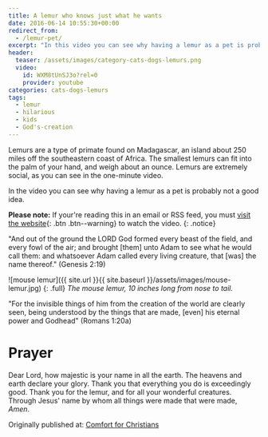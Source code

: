 ```yaml
---
title: A lemur who knows just what he wants
date: 2016-06-14 10:55:30+00:00
redirect_from: 
  - /lemur-pet/
excerpt: "In this video you can see why having a lemur as a pet is probably not a good idea."
header:
  teaser: /assets/images/category-cats-dogs-lemurs.png
  video:
    id: WXM8tUnSJ3o?rel=0
    provider: youtube
categories: cats-dogs-lemurs
tags: 
  - lemur
  - hilarious
  - kids 
  - God's-creation
---
```


Lemurs are a type of primate found on Madagascar, an island about 250 miles off the southeastern coast of Africa.  The smallest lemurs can fit into the palm of your hand, and weigh about an ounce. Lemurs are extremely social, as you can see in the one-minute video.

In the video you can see why having a lemur as a pet is probably not a good idea.

**Please note:** If your're reading this in an email or RSS feed, you must [visit the website](/cats-dogs-lemurs/lemur-pet/){: .btn .btn--warning} to watch the video.
{: .notice}







"And out of the ground the LORD God formed every beast of the field, and every fowl of the air; and brought [them] unto Adam to see what he would call them: and whatsoever Adam called every living creature, that [was] the name thereof." (Genesis 2:19)

![mouse lemur]({{ site.url }}{{ site.baseurl }}/assets/images/mouse-lemur.jpg)
{: .full}
*The mouse lemur, 10 inches long from nose to tail.*



"For the invisible things of him from the creation of the world are clearly seen, being understood by the things that are made, [even] his eternal power and Godhead" (Romans 1:20a)




# Prayer

Dear Lord, how majestic is your name in all the earth. The heavens and earth declare your glory.  Thank you that everything you do is exceedingly good.  Thank you for the lemur, and for all your wonderful creatures.  Through Jesus' name by whom all things were made that were made, _Amen_.


<div>Originally published at: <a href='http://www.alecsatin.com/'>Comfort for Christians</a></div>
